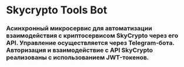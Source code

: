 # Skycrypto Tools Bot
### Асинхронный микросервис для автоматизации взаимодействия с криптосервисом SkyCrypto через его API. Управление осуществляется через Telegram-бота. Авторизация и взаимодействие с API SkyCrypto реализованы с использованием JWT-токенов.


